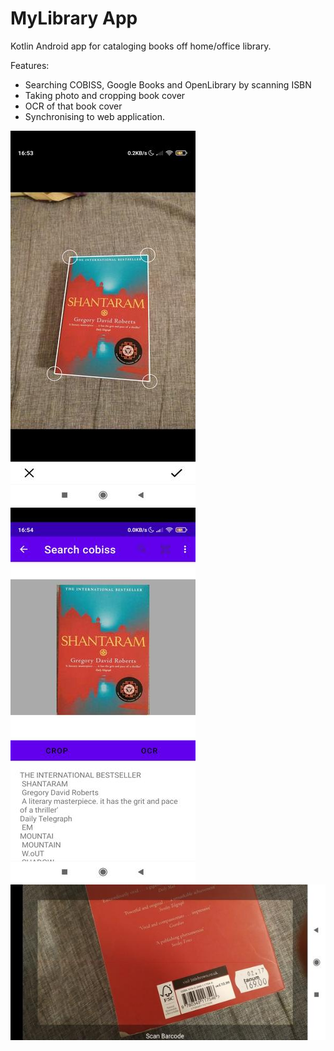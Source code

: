# MyLibrary App


Kotlin Android app for cataloging books off home/office library.

Features:
- Searching COBISS, Google Books and OpenLibrary by scanning ISBN
- Taking photo and cropping book cover
- OCR of that book cover
- Synchronising to web application. 

![Book cover auto crop](/screenshots/book_cover_auto_crop.jpg)
![Book cover OCR](/screenshots/book_cover_ocr.jpg)
![ISBN barcode scan](/screenshots/isbn_barcode_scan.jpg)
